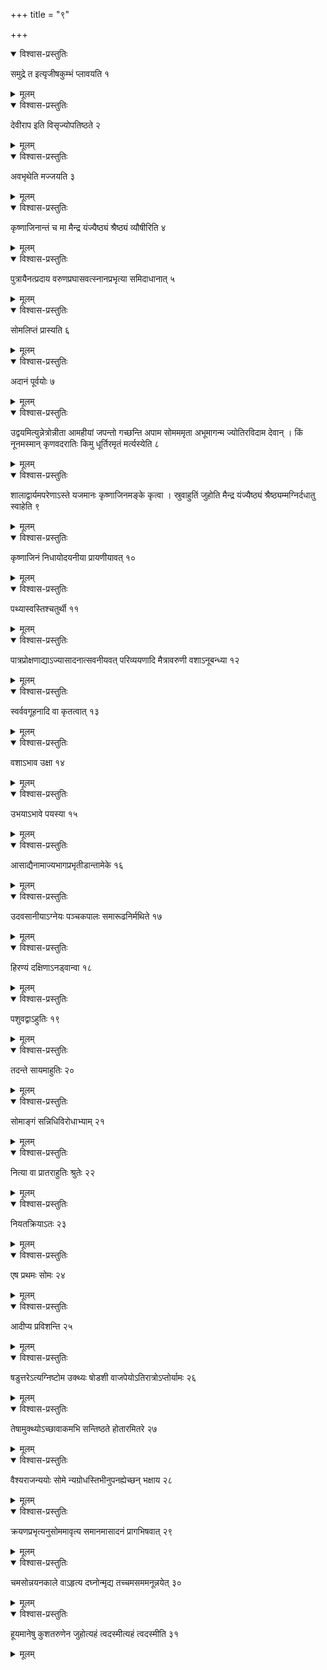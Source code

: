 +++
title = "९"

+++


<details open><summary>विश्वास-प्रस्तुतिः</summary>

समुद्रे त इत्यृजीषकुम्भं प्लावयति १
</details>

<details><summary>मूलम्</summary>

समुद्रे त इत्यृजीषकुम्भं प्लावयति १
</details>


<details open><summary>विश्वास-प्रस्तुतिः</summary>

देवीराप इति विसृज्योपतिष्ठते २
</details>

<details><summary>मूलम्</summary>

देवीराप इति विसृज्योपतिष्ठते २
</details>


<details open><summary>विश्वास-प्रस्तुतिः</summary>

अवभृथेति मज्जयति ३
</details>

<details><summary>मूलम्</summary>

अवभृथेति मज्जयति ३
</details>


<details open><summary>विश्वास-प्रस्तुतिः</summary>

कृष्णाजिनान्तं च मा मैन्द्र यंज्यैष्ठ्यं श्रैष्ठ्यं व्यौषीरिति ४
</details>

<details><summary>मूलम्</summary>

कृष्णाजिनान्तं च मा मैन्द्र यंज्यैष्ठ्यं श्रैष्ठ्यं व्यौषीरिति ४
</details>


<details open><summary>विश्वास-प्रस्तुतिः</summary>

पुत्रायैनत्प्रदाय वरुणप्रघासवत्स्नानप्रभृत्या समिदाधानात् ५
</details>

<details><summary>मूलम्</summary>

पुत्रायैनत्प्रदाय वरुणप्रघासवत्स्नानप्रभृत्या समिदाधानात् ५
</details>


<details open><summary>विश्वास-प्रस्तुतिः</summary>

सोमलिप्तं प्रास्यति ६
</details>

<details><summary>मूलम्</summary>

सोमलिप्तं प्रास्यति ६
</details>


<details open><summary>विश्वास-प्रस्तुतिः</summary>

अदानं पूर्वयोः ७
</details>

<details><summary>मूलम्</summary>

अदानं पूर्वयोः ७
</details>


<details open><summary>विश्वास-प्रस्तुतिः</summary>

उद्वयमित्युन्नेत्रोन्नीता आमहीयां जपन्तो गच्छन्ति अपाम सोमममृता अभूमागन्म ज्योतिरविदाम देवान् । किं नूनमस्मान् कृणवदरातिः किमु धूर्तिरमृतं मर्त्यस्येति ८
</details>

<details><summary>मूलम्</summary>

उद्वयमित्युन्नेत्रोन्नीता आमहीयां जपन्तो गच्छन्ति अपाम सोमममृता अभूमागन्म ज्योतिरविदाम देवान् । किं नूनमस्मान् कृणवदरातिः किमु धूर्तिरमृतं मर्त्यस्येति ८
</details>


<details open><summary>विश्वास-प्रस्तुतिः</summary>

शालाद्वार्यमपरेणाऽस्ते यजमानः कृष्णाजिनमङ्के कृत्वा । स्रुवाहुतिं जुहोति मैन्द्र यंज्यैष्ठ्यं श्रैष्ठ्यम्मग्निर्दधातु स्वाहेति ९
</details>

<details><summary>मूलम्</summary>

शालाद्वार्यमपरेणाऽस्ते यजमानः कृष्णाजिनमङ्के कृत्वा । स्रुवाहुतिं जुहोति मैन्द्र यंज्यैष्ठ्यं श्रैष्ठ्यम्मग्निर्दधातु स्वाहेति ९
</details>


<details open><summary>विश्वास-प्रस्तुतिः</summary>

कृष्णाजिनं निधायोदयनीया प्रायणीयावत् १०
</details>

<details><summary>मूलम्</summary>

कृष्णाजिनं निधायोदयनीया प्रायणीयावत् १०
</details>


<details open><summary>विश्वास-प्रस्तुतिः</summary>

पथ्यास्वस्तिश्चतुर्थी ११
</details>

<details><summary>मूलम्</summary>

पथ्यास्वस्तिश्चतुर्थी ११
</details>


<details open><summary>विश्वास-प्रस्तुतिः</summary>

पात्रप्रोक्षणाद्याऽज्यासादनात्सवनीयवत् परिव्ययणादि मैत्रावरुणी वशाऽनूबन्ध्या १२
</details>

<details><summary>मूलम्</summary>

पात्रप्रोक्षणाद्याऽज्यासादनात्सवनीयवत् परिव्ययणादि मैत्रावरुणी वशाऽनूबन्ध्या १२
</details>


<details open><summary>विश्वास-प्रस्तुतिः</summary>

स्वर्ववगूहनादि वा कृतत्वात् १३
</details>

<details><summary>मूलम्</summary>

स्वर्ववगूहनादि वा कृतत्वात् १३
</details>


<details open><summary>विश्वास-प्रस्तुतिः</summary>

वशाऽभाव उक्षा १४
</details>

<details><summary>मूलम्</summary>

वशाऽभाव उक्षा १४
</details>


<details open><summary>विश्वास-प्रस्तुतिः</summary>

उभयाऽभावे पयस्या १५
</details>

<details><summary>मूलम्</summary>

उभयाऽभावे पयस्या १५
</details>


<details open><summary>विश्वास-प्रस्तुतिः</summary>

आसाद्यैनामाज्यभागप्रभृतीडान्तामेके १६
</details>

<details><summary>मूलम्</summary>

आसाद्यैनामाज्यभागप्रभृतीडान्तामेके १६
</details>


<details open><summary>विश्वास-प्रस्तुतिः</summary>

उदवसानीयाऽग्नेयः पञ्चकपालः समारूढनिर्मथिते १७
</details>

<details><summary>मूलम्</summary>

उदवसानीयाऽग्नेयः पञ्चकपालः समारूढनिर्मथिते १७
</details>


<details open><summary>विश्वास-प्रस्तुतिः</summary>

हिरण्यं दक्षिणाऽनड्वान्वा १८
</details>

<details><summary>मूलम्</summary>

हिरण्यं दक्षिणाऽनड्वान्वा १८
</details>


<details open><summary>विश्वास-प्रस्तुतिः</summary>

पशुवद्वाऽहुतिः १९
</details>

<details><summary>मूलम्</summary>

पशुवद्वाऽहुतिः १९
</details>


<details open><summary>विश्वास-प्रस्तुतिः</summary>

तदन्ते सायमाहुतिः २०
</details>

<details><summary>मूलम्</summary>

तदन्ते सायमाहुतिः २०
</details>


<details open><summary>विश्वास-प्रस्तुतिः</summary>

सोमाङ्गं सन्निधिविरोधाभ्याम् २१
</details>

<details><summary>मूलम्</summary>

सोमाङ्गं सन्निधिविरोधाभ्याम् २१
</details>


<details open><summary>विश्वास-प्रस्तुतिः</summary>

नित्या वा प्रातराहुतिः श्रुतेः २२
</details>

<details><summary>मूलम्</summary>

नित्या वा प्रातराहुतिः श्रुतेः २२
</details>


<details open><summary>विश्वास-प्रस्तुतिः</summary>

नियतक्रियाऽतः २३
</details>

<details><summary>मूलम्</summary>

नियतक्रियाऽतः २३
</details>


<details open><summary>विश्वास-प्रस्तुतिः</summary>

एष प्रथमः सोमः २४
</details>

<details><summary>मूलम्</summary>

एष प्रथमः सोमः २४
</details>


<details open><summary>विश्वास-प्रस्तुतिः</summary>

आदीप्य प्रविशन्ति २५
</details>

<details><summary>मूलम्</summary>

आदीप्य प्रविशन्ति २५
</details>


<details open><summary>विश्वास-प्रस्तुतिः</summary>

षडुत्तरेऽत्यग्निष्टोम उक्थ्यः षोडशी वाजपेयोऽतिरात्रोऽप्तोर्यामः २६
</details>

<details><summary>मूलम्</summary>

षडुत्तरेऽत्यग्निष्टोम उक्थ्यः षोडशी वाजपेयोऽतिरात्रोऽप्तोर्यामः २६
</details>


<details open><summary>विश्वास-प्रस्तुतिः</summary>

तेषामुक्थ्योऽच्छावाकमभि सन्तिष्ठते होतारमितरे २७
</details>

<details><summary>मूलम्</summary>

तेषामुक्थ्योऽच्छावाकमभि सन्तिष्ठते होतारमितरे २७
</details>


<details open><summary>विश्वास-प्रस्तुतिः</summary>

वैश्यराजन्ययोः सोमे न्यग्रोधस्तिभीनुपनह्येच्छन् भक्षाय २८
</details>

<details><summary>मूलम्</summary>

वैश्यराजन्ययोः सोमे न्यग्रोधस्तिभीनुपनह्येच्छन् भक्षाय २८
</details>


<details open><summary>विश्वास-प्रस्तुतिः</summary>

क्रयणप्रभृत्यनुसोममावृत्य समानमासादनं प्रागभिषवात् २९
</details>

<details><summary>मूलम्</summary>

क्रयणप्रभृत्यनुसोममावृत्य समानमासादनं प्रागभिषवात् २९
</details>


<details open><summary>विश्वास-प्रस्तुतिः</summary>

चमसोन्नयनकाले वाऽहृत्य दघ्नोन्मृद्य तच्चमसममनून्नयेत् ३०
</details>

<details><summary>मूलम्</summary>

चमसोन्नयनकाले वाऽहृत्य दघ्नोन्मृद्य तच्चमसममनून्नयेत् ३०
</details>


<details open><summary>विश्वास-प्रस्तुतिः</summary>

हूयमानेषु कुशतरुणेन जुहोत्यहं त्वदस्मीत्यहं त्वदस्मीति ३१
</details>

<details><summary>मूलम्</summary>

हूयमानेषु कुशतरुणेन जुहोत्यहं त्वदस्मीत्यहं त्वदस्मीति ३१
</details>

